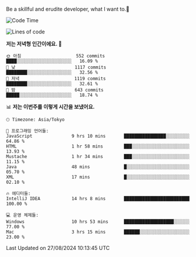 Be a skillful and erudite developer, what I want to.👶

<!--START_SECTION:waka-->
![Code Time](http://img.shields.io/badge/Code%20Time-1%2C199%20hrs%2057%20mins-blue)

![Lines of code](https://img.shields.io/badge/%EC%A0%80%EB%8A%94%20%EC%97%AC%ED%83%9C%EA%B9%8C%EC%A7%80%20-2.7%20million%20%EC%A4%84%EC%9D%98%20%EC%BD%94%EB%93%9C%EB%A5%BC%20%EC%9E%91%EC%84%B1%ED%96%88%EC%96%B4%EC%9A%94.-blue)

**저는 저녁형 인간이에요. 🦉** 

```text
🌞 아침                     552 commits         ████░░░░░░░░░░░░░░░░░░░░░   16.09 % 
🌆 낮　                     1117 commits        ████████░░░░░░░░░░░░░░░░░   32.56 % 
🌃 저녁                     1119 commits        ████████░░░░░░░░░░░░░░░░░   32.61 % 
🌙 밤　                     643 commits         █████░░░░░░░░░░░░░░░░░░░░   18.74 % 
```


📊 **저는 이번주를 이렇게 시간을 보냈어요.** 

```text
🕑︎ Timezone: Asia/Tokyo

💬 프로그래밍 언어들: 
JavaScript               9 hrs 10 mins       ████████████████░░░░░░░░░   64.86 % 
HTML                     1 hr 58 mins        ███░░░░░░░░░░░░░░░░░░░░░░   13.93 % 
Mustache                 1 hr 34 mins        ███░░░░░░░░░░░░░░░░░░░░░░   11.15 % 
Java                     48 mins             █░░░░░░░░░░░░░░░░░░░░░░░░   05.70 % 
XML                      17 mins             █░░░░░░░░░░░░░░░░░░░░░░░░   02.10 % 

🔥 에디터들: 
IntelliJ IDEA            14 hrs 8 mins       █████████████████████████   100.00 % 

💻 운영 체제들: 
Windows                  10 hrs 53 mins      ███████████████████░░░░░░   77.00 % 
Mac                      3 hrs 15 mins       ██████░░░░░░░░░░░░░░░░░░░   23.00 % 
```


 Last Updated on 27/08/2024 10:13:45 UTC
<!--END_SECTION:waka-->
